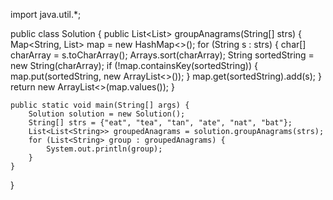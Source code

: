 import java.util.*;

public class Solution {
    public List<List<String>> groupAnagrams(String[] strs) {
        Map<String, List<String>> map = new HashMap<>();
        for (String s : strs) {
            char[] charArray = s.toCharArray();
            Arrays.sort(charArray);
            String sortedString = new String(charArray);
            if (!map.containsKey(sortedString)) {
                map.put(sortedString, new ArrayList<>());
            }
            map.get(sortedString).add(s);
        }
        return new ArrayList<>(map.values());
    }

    public static void main(String[] args) {
        Solution solution = new Solution();
        String[] strs = {"eat", "tea", "tan", "ate", "nat", "bat"};
        List<List<String>> groupedAnagrams = solution.groupAnagrams(strs);
        for (List<String> group : groupedAnagrams) {
            System.out.println(group);
        }
    }
}
